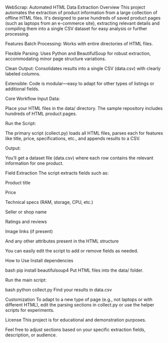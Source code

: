 WebScrap: Automated HTML Data Extraction
Overview
This project automates the extraction of product information from a large collection of offline HTML files. It's designed to parse hundreds of saved product pages (such as laptops from an e-commerce site), extracting relevant details and compiling them into a single CSV dataset for easy analysis or further processing.

Features
Batch Processing: Works with entire directories of HTML files.

Flexible Parsing: Uses Python and BeautifulSoup for robust extraction, accommodating minor page structure variations.

Clean Output: Consolidates results into a single CSV (data.csv) with clearly labeled columns.

Extensible: Code is modular—easy to adapt for other types of listings or additional fields.

Core Workflow
Input Data:

Place your HTML files in the data/ directory. The sample repository includes hundreds of HTML product pages.

Run the Script:

The primary script (collect.py) loads all HTML files, parses each for features like title, price, specifications, etc., and appends results to a CSV.

Output:

You’ll get a dataset file (data.csv) where each row contains the relevant information for one product.

Field Extraction
The script extracts fields such as:

Product title

Price

Technical specs (RAM, storage, CPU, etc.)

Seller or shop name

Ratings and reviews

Image links (if present)

And any other attributes present in the HTML structure

You can easily edit the script to add or remove fields as needed.

How to Use
Install dependencies

bash
pip install beautifulsoup4
Put HTML files into the data/ folder.

Run the main script:

bash
python collect.py
Find your results in data.csv




Customization
To adapt to a new type of page (e.g., not laptops or with different HTML), edit the parsing sections in collect.py or use the helper scripts for experiments.

License
This project is for educational and demonstration purposes.

Feel free to adjust sections based on your specific extraction fields, description, or audience.
